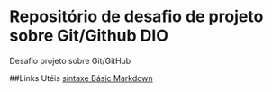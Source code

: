 #  Repositório de desafio de projeto sobre Git/Github DIO
Desafio projeto sobre Git/GitHub

##Links Utéis
[sintaxe Básic Markdown](https://www.markdownguide.org/basic-syntax/)
